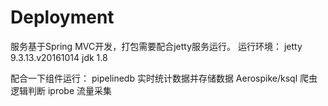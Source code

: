 

# Deployment
服务基于Spring MVC开发，打包需要配合jetty服务运行。
运行环境：
jetty 9.3.13.v20161014
jdk 1.8

配合一下组件运行：
pipelinedb 实时统计数据并存储数据
Aerospike/ksql 爬虫逻辑判断
iprobe 流量采集


